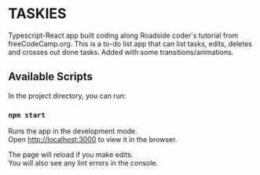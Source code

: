 # TASKIES
Typescript-React app built coding along Roadside coder's tutorial from freeCodeCamp.org. This is a to-do list app that can list tasks, edits, deletes and crosses out done tasks. Added with some transitions/animations. 

## Available Scripts

In the project directory, you can run:

### `npm start`

Runs the app in the development mode.\
Open [http://localhost:3000](http://localhost:3000) to view it in the browser.

The page will reload if you make edits.\
You will also see any lint errors in the console.



